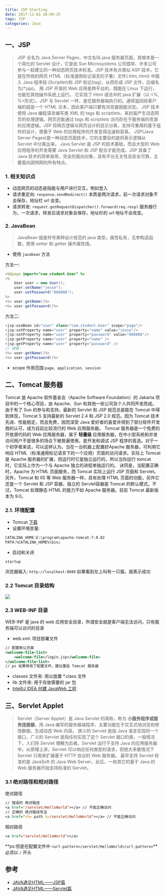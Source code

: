```yaml
---
title: JSP Starting
date: 2017-11-03 18:49:25
tags: JSP
categories: Java
---
```


## 一、JSP
>JSP 全名为 Java Server Pages，中文名叫 java 服务器页面，其根本是一个简化的 Servlet 设计，它是由 Sun Microsystems 公司倡导、许多公司参与一起建立的一种动态网页技术标准。JSP 技术有点类似 ASP 技术，它是在传统的网页 HTML（标准通用标记语言的子集）文件(*.htm,*.html) 中插入 Java 程序段 (Scriptlet)和 JSP 标记(tag)，从而形成 JSP 文件，后缀名为(*.jsp)。 用 JSP 开发的 Web 应用是跨平台的，既能在 Linux 下运行，也能在其他操作系统上运行。
它实现了 Html 语法中的 java 扩展（以 <%, %>形式）。JSP 与 Servlet 一样，是在服务器端执行的。通常返回给客户端的就是一个 HTML 文本，因此客户端只要有浏览器就能浏览。
JSP 技术使用 Java 编程语言编写类 XML 的 tags 和 scriptlets，来封装产生动态网页的处理逻辑。网页还能通过 tags 和 scriptlets 访问存在于服务端的资源的应用逻辑。JSP 将网页逻辑与网页设计的显示分离，支持可重用的基于组件的设计，使基于 Web 的应用程序的开发变得迅速和容易。 JSP(Java Server Pages)是一种动态页面技术，它的主要目的是将表示逻辑从 Servlet 中分离出来。
Java Servlet 是 JSP 的技术基础，而且大型的 Web 应用程序的开发需要 Java Servlet 和 JSP 配合才能完成。JSP 具备了 Java 技术的简单易用，完全的面向对象，具有平台无关性且安全可靠，主要面向因特网的所有特点。


### 1. 相关知识点
- 动态网页的动态是指能与用户进行交互，例如登入
- 请求重定向: `response.sendRedirect()` 本质是两次请求，前一次请求对象不会保存，地址栏 url 会变。
- 请求转发: `request.getRequestDispatcher().forward(req.resp)` 服务器行为，一次请求，转发后请求对象会保存，地址栏的 url 地址不会改变。

### 2. JavaBean
>JavaBean 就是符号某种设计规范的 java 类型，属性私有，无参构造函数，使用 setter 和 getter 操作属性值。

- 使用 `javabean` 方法

方法一:
```java
<%@page import="com.student.User" %>
<% 
	User user = new User();
	user.setName("jesse");
	user.setPassword("888888");
%>
<%= user.getName()%>
<%= user.getPassword()%>
```

方法二:
```java
<jsp:useBean id="user" class="com.student.User" scope="page"/>
<jsp:setProperty name="user" property="name" value="jesse"/>
<jsp:setProperty name="user" property="password" value="888888"/>
<jsp:getProperty name="user" property="name" />
<jsp:getProperty name="user" property="password" />
// 或者
<%= user.getName()%>
<%= user.getPassword()%>
```

- scope 作用范围:`page、application、session`

## 二、Tomcat 服务器
Tomcat 是 Apache 软件基金会（Apache Software Foundation）的 Jakarta 项目中的一个核心项目，由 Apache、Sun 和其他一些公司及个人共同开发而成。由于有了 Sun 的参与和支持，最新的 Servlet 和 JSP 规范总是能在 Tomcat 中得到体现，Tomcat 5 支持最新的 Servlet 2.4 和 JSP 2.0 规范。因为 Tomcat 技术先进、性能稳定，而且免费，因而深受 Java 爱好者的喜爱并得到了部分软件开发商的认可，成为目前比较流行的 Web 应用服务器。
Tomcat 服务器是一个免费的开放源代码的 Web 应用服务器，属于 **轻量级** 应用服务器，在中小型系统和并发访问用户不是很多的场合下被普遍使用，是开发和调试 JSP 程序的首选。对于一个初学者来说，可以这样认为，当在一台机器上配置好Apache 服务器，可利用它响应 HTML（标准通用标记语言下的一个应用）页面的访问请求。实际上 Tomcat 是 Apache 服务器的扩展，但运行时它是独立运行的，所以当你运行 tomcat 时，它实际上作为一个与 Apache 独立的进程单独运行的。
诀窍是，当配置正确时，Apache 为 HTML 页面服务，而 Tomcat 实际上运行 JSP 页面和 Servlet。另外，Tomcat 和 IIS 等 Web 服务器一样，具有处理 HTML 页面的功能，另外它还是一个 Servlet 和 JSP 容器，独立的 Servlet容器是 Tomcat 的默认模式。不过，Tomcat 处理静态 HTML 的能力不如 Apache 服务器。目前 Tomcat 最新版本为 9.0。

### 2.1. 环境配置
- Tomcat [下载](https://tomcat.apache.org/download-70.cgi)
- 设置环境变量: 
```bash
CATALINA_HOME:E:\program\apache-tomcat-7.0.82
PATH:%CATALINA_HOME%\bin;
```
- 启动和关闭
```bash
startup
```
浏览器输入: `http://localhost:8080` 如果看到左上叫有一只猫，就表示成功

### 2.2 Tomcat 目录结构
![](http://images.jessechiu.com/tomcat.png)

### 2.3 WEB-INF 目录
WEB-INF 是 java 的 web 应用安全目录，所谓安全就是客户端无法访问，只有服务端可以访问的目录
- web.xml: 项目部署文件
```xml
// 配置默认页面
<welcome-file-list>
    <welcome-file>/login.jsp</welcome-file>
</welcome-file-list>
// ps 如果修改了配置文件，建议重启 Tomcat 服务器
```
- classes 文件夹: 用以放置 *.class 文件
- lib 文件夹: 用于存放需要的 jar 包
- [IntelliJ IDEA 创建 JavaWeb 工程](https://blog.csdn.net/zmx729618/article/details/71439154)



## 三、Servlet Applet
>Servlet（Server Applet）是 Java Servlet 的简称，称为 **小服务程序或服务连接器**，用 Java 编写的服务器端程序，主要功能在于交互式地浏览和修改数据，生成动态 Web 内容。
狭义的 Servlet 是指 Java 语言实现的一个接口，广义的 Servlet 是指任何实现了这个 Servlet 接口的类，一般情况下，人们将 Servlet 理解为后者。Servlet 运行于支持 Java 的应用服务器中。从原理上讲，Servlet 可以响应任何类型的请求，但绝大多数情况下 Servlet 只用来扩展基于 HTTP 协议的 Web 服务器。
最早支持 Servlet 标准的是 JavaSoft 的 Java Web Server，此后，一些其它的基于 Java 的 Web 服务器开始支持标准的 Servlet。

### 3.1 绝对路径和相对路径
绝对路径
```jsp
// 错误的 绝对路径
<a href="/servlet/HelloWorld"></a> // 不能正确访问
// 正确的 绝对路径写法
<a href="<%= path %>/servlet/HelloWorld"></a> // 不能正确访问
```
相对路径
```jsp
<a href="servlet/HelloWorld"></a>
```
**ps:但是在配置文件中 `<url-pattern>/servlet/HelloWorld</url-pattern>`**必须以 `/` 开头


## 参考
- [JAVA遇见HTML——JSP篇](http://www.imooc.com/learn/166)
- [JAVA遇见HTML——Servlet篇](http://www.imooc.com/learn/269)
